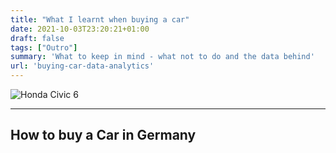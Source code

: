 ```yaml
---
title: "What I learnt when buying a car"
date: 2021-10-03T23:20:21+01:00
draft: false
tags: ["Outro"]
summary: 'What to keep in mind - what not to do and the data behind'
url: 'buying-car-data-analytics'
---
```


![Honda Civic 6](/blog_img/outro/honda-road.jpg)

---

## How to buy a Car in Germany